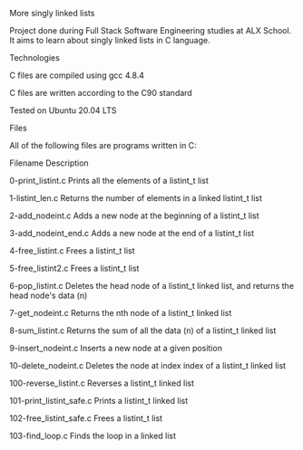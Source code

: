 More singly linked lists

Project done during Full Stack Software Engineering studies at ALX School. It aims to learn about singly linked lists in C language.



Technologies

C files are compiled using gcc 4.8.4

C files are written according to the C90 standard

Tested on Ubuntu 20.04 LTS

Files

All of the following files are programs written in C:



Filename	Description

0-print_listint.c	Prints all the elements of a listint_t list

1-listint_len.c	Returns the number of elements in a linked listint_t list

2-add_nodeint.c	Adds a new node at the beginning of a listint_t list

3-add_nodeint_end.c	Adds a new node at the end of a listint_t list

4-free_listint.c	Frees a listint_t list

5-free_listint2.c	Frees a listint_t list

6-pop_listint.c	Deletes the head node of a listint_t linked list, and returns the head node's data (n)

7-get_nodeint.c	Returns the nth node of a listint_t linked list

8-sum_listint.c	Returns the sum of all the data (n) of a listint_t linked list

9-insert_nodeint.c	Inserts a new node at a given position

10-delete_nodeint.c	Deletes the node at index index of a listint_t linked list

100-reverse_listint.c	Reverses a listint_t linked list

101-print_listint_safe.c	Prints a listint_t linked list

102-free_listint_safe.c	Frees a listint_t list

103-find_loop.c	Finds the loop in a linked list
